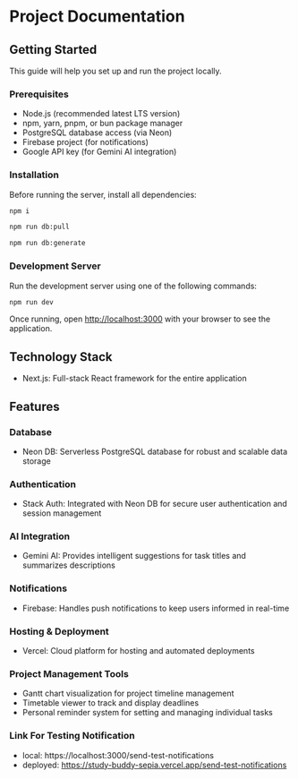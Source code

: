 # Project Documentation

## Getting Started

This guide will help you set up and run the project locally.

### Prerequisites

- Node.js (recommended latest LTS version)
- npm, yarn, pnpm, or bun package manager
- PostgreSQL database access (via Neon)
- Firebase project (for notifications)
- Google API key (for Gemini AI integration)

### Installation

Before running the server, install all dependencies:

```bash
npm i
```

```bash
npm run db:pull
```

```bash
npm run db:generate
```

### Development Server

Run the development server using one of the following commands:

```bash
npm run dev
```

Once running, open [http://localhost:3000](http://localhost:3000) with your browser to see the application.

## Technology Stack

- Next.js: Full-stack React framework for the entire application

## Features

### Database

- Neon DB: Serverless PostgreSQL database for robust and scalable data storage

### Authentication

- Stack Auth: Integrated with Neon DB for secure user authentication and session management

### AI Integration

- Gemini AI: Provides intelligent suggestions for task titles and summarizes descriptions

### Notifications

- Firebase: Handles push notifications to keep users informed in real-time

### Hosting & Deployment

- Vercel: Cloud platform for hosting and automated deployments

### Project Management Tools

- Gantt chart visualization for project timeline management
- Timetable viewer to track and display deadlines
- Personal reminder system for setting and managing individual tasks

### Link For Testing Notification

- local: https://localhost:3000/send-test-notifications
- deployed: https://study-buddy-sepia.vercel.app/send-test-notifications

